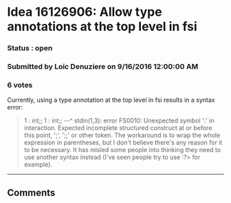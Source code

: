 # Idea 16126906: Allow type annotations at the top level in fsi #

### Status : open

### Submitted by Loic Denuziere on 9/16/2016 12:00:00 AM

### 6 votes

Currently, using a type annotation at the top level in fsi results in a syntax error:
> 1 : int;;
1 : int;;
--^
stdin(1,3): error FS0010: Unexpected symbol ':' in interaction. Expected incomplete structured construct at or before this point, ';', ';;' or other token.
The workaround is to wrap the whole expression in parentheses, but I don't believe there's any reason for it to be necessary. It has misled some people into thinking they need to use another syntax instead (I've seen people try to use :?> for example).


------------------------
## Comments

